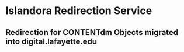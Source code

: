 # Islandora Redirection Service
## Redirection for CONTENTdm Objects migrated into digital.lafayette.edu

